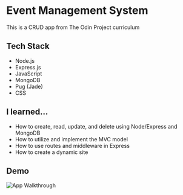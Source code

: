 # Event Management System

This is a CRUD app from The Odin Project curriculum

## Tech Stack

- Node.js
- Express.js
- JavaScript
- MongoDB
- Pug (Jade)
- CSS

## I learned...

- How to create, read, update, and delete using Node/Express and MongoDB
- How to utilize and implement the MVC model
- How to use routes and middleware in Express
- How to create a dynamic site

## Demo

<img src="./public/images/app-walkthrough.gif" alt="App Walkthrough"/>
